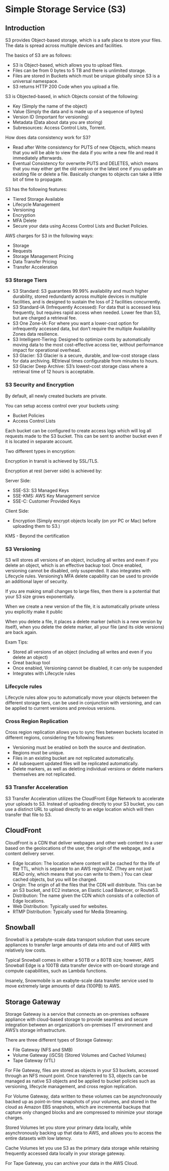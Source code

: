 # Simple Storage Service (S3)

## Introduction
S3 provides Object-based storage, which is a safe place to store your files. The data is spread across multiple devices and facilities.

The basics of S3 are as follows:

- S3 is Object-based, which allows you to upload files.
- Files can be from 0 bytes to 5 TB and there is unlimited storage.
- Files are stored in Buckets which must be unique globally since S3 is a universal namespace.
- S3 returns HTTP 200 Code when you upload a file.

S3 is Objected-based, in which Objects consist of the following:

- Key (Simply the name of the object)
- Value (Simply the data and is made up of a sequence of bytes)
- Version ID (Important for versioning)
- Metadata (Data about data you are storing)
- Subresources: Access Control Lists, Torrent.

How does data consistency work for S3?

- Read after Write consistency for PUTS of new Objects, which means that you will be able to view the data if you write a new file and read it immediately afterwards.
- Eventual Consistency for overwrite PUTS and DELETES, which means that you may either get the old version or the latest one if you update an existing file or delete a file. Basically changes to objects can take a little bit of time to propagate.

S3 has the following features:

- Tiered Storage Available
- Lifecycle Management
- Versioning
- Encryption
- MFA Delete
- Secure your data using Access Control Lists and Bucket Policies.

AWS charges for S3 in the following ways:

- Storage
- Requests
- Storage Management Pricing
- Data Transfer Pricing
- Transfer Acceleration

### S3 Storage Tiers

- S3 Standard: S3 guarantees 99.99% availability and much higher durability, stored redundantly across multiple devices in multiple facilities, and is designed to sustain the loss of 2 facilities concurrently.
- S3 Standard-IA (Infrequently Accessed): For data that is accessed less frequently, but requires rapid access when needed. Lower fee than S3, but are charged a retrieval fee.
- S3 One Zone-IA: For where you want a lower-cost option for infrequently accessed data, but don’t require the multiple Availability Zones data resilience.
- S3 Intelligent-Tiering: Designed to optimize costs by automatically moving data to the most cost-effective access tier, without performance impact for operational overhead.
- S3 Glacier: S3 Glacier is a secure, durable, and low-cost storage class for data archiving. REtrieval times configurable from minutes to hours.
- S3 Glacier Deep Archive: S3’s lowest-cost storage class where a retrieval time of 12 hours is acceptable.

### S3 Security and Encryption

By default, all newly created buckets are private. 

You can setup access control over your buckets using:
- Bucket Policies
- Access Control Lists

Each bucket can be configured to create access logs which will log all requests made to the S3 bucket. This can be sent to another bucket even if it is located in separate account.


Two different types in encryption:

Encryption in transit is achieved by SSL/TLS.

Encryption at rest (server side) is achieved by:

Server Side:
- SSE-S3: S3 Managed Keys
- SSE-KMS: AWS Key Management service
- SSE-C: Customer Provided Keys

Client Side:
- Encryption (Simply encrypt objects locally (on yor PC or Mac) before uploading them to S3.)

KMS - Beyond the certification

### S3 Versioning

S3 will stores all versions of an object, including all writes and even if you delete an object, which is an effective backup tool. Once enabled, versioning cannot be disabled, only suspended. It also integrates with Lifecycle rules. Versioning’s MFA delete capability can be used to provide an additional layer of security.

If you are making small changes to large files, then there is a potential that your S3 size grows exponentially.

When we create a new version of the file, it is automatically private unless you explicitly make it public

When you delete a file, it places a delete marker (which is a new version by itself), when you delete the delete marker, all your file (and its olde versions) are back again.

Exam Tips:
- Stored all versions of an object (including all writes and even if you delete an object)
- Great backup tool
- Once enabled, Versioning cannot be disabled, it can only be suspended
- Integrates with Lifecycle rules


### Lifecycle rules

Lifecycle rules allow you to automatically move your objects between the different storage tiers, can be used in conjunction with versioning, and can be applied to current versions and previous versions.

### Cross Region Replication

Cross region replication allows you to sync files between buckets located in different regions, considering the following features:

- Versioning must be enabled on both the source and destination.
- Regions must be unique.
- Files in an existing bucket are not replicated automatically.
- All subsequent updated files will be replicated automatically.
- Delete markers, as well as deleting individual versions or delete markers themselves are not replicated.

### S3 Transfer Acceleration

S3 Transfer Acceleration utilizes the CloudFront Edge Network to accelerate your uploads to S3. Instead of uploading directly to your S3 bucket, you can use a distinct URL to upload directly to an edge location which will then transfer that file to S3.

## CloudFront

CloudFront is a CDN that deliver webpages and other web content to a user based on the geolocations of the user, the origin of the webpage, and a content delivery server.

- Edge location: The location where content will be cached for the life of the TTL, which is separate to an AWS region/AZ. (They are not just READ only, which means that you can write to them.) You can clear cached objects, but you will be charged.
- Origin: The origin of all the files that the CDN will distribute. This can be an S3 bucket, and EC2 instance, an Elastic Load Balancer, or Route53.
- Distribution: The name given the CDN which consists of a collection of Edge locations.
- Web Distribution: Typically used for websites.
- RTMP Distribution: Typically used for Media Streaming.

## Snowball

Snowball is a petabyte-scale data transport solution that uses secure appliances to transfer large amounts of data into and out of AWS with relatively low costs.

Typical Snowball comes in either a 50TB or a 80TB size; however, AWS Snowball Edge is a 100TB data transfer device with on-board storage and compute capabilities, such as Lambda functions.

Insanely, Snowmobile is an exabyte-scale data transfer service used to move extremely large amounts of data (100PB) to AWS.

## Storage Gateway

Storage Gateway is a service that connects an on-premises software appliance with cloud-based storage to provide seamless and secure integration between an organization’s on-premises IT environment and AWS’s storage infrastructure.

There are three different types of Storage Gateway:

- File Gateway (NFS and SMB)
- Volume Gateway (iSCSI) (Stored Volumes and Cached Volumes)
- Tape Gateway (VTL)

For File Gateway, files are stored as objects in your S3 buckets, accessed through an NFS mount point. Once transferred to S3, objects can be managed as native S3 objects and be applied to bucket policies such as versioning, lifecycle management, and cross region replication.

For Volume Gateway, data written to these volumes can be asynchronously backed up as point-in-time snapshots of your volumes, and stored in the cloud as Amazon EBS snapshots, which are incremental backups that capture only changed blocks and are compressed to minimize your storage charges.

Stored Volumes let you store your primary data locally, while asynchronously backing up that data to AWS, and allows you to access the entire datasets with low latency.

Cache Volumes let you use S3 as the primary data storage while retaining frequently accessed data locally in your storage gateway.

For Tape Gateway, you can archive your data in the AWS Cloud.